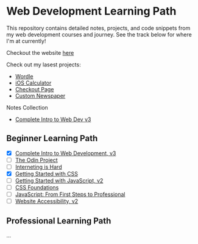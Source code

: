 # Web Development Learning Path

This repository contains detailed notes, projects, and code snippets from my web development courses and journey. See the track below for where I'm at currently!

Checkout the website [here](https://czhurdlespeed.github.io/WebDevJourney)

Check out my lasest projects:

- [Wordle](ComintroWebProjects/Wordle/index.html)
- [iOS Calculator](ComintroWebProjects/Calculator/index.html)
- [Checkout Page](ComintroWebProjects/CoffeeCheckout/index.html)
- [Custom Newspaper](ComintroWebProjects/NewsPaper/index.html)

Notes Collection

- [Complete Intro to Web Dev v3](Notes/CompleteIntroWebDev_v3.md)

## Beginner Learning Path

- [x] [Complete Intro to Web Development, v3](https://frontendmasters.com/courses/web-development-v3/)
- [ ] [The Odin Project](https://www.theodinproject.com/)
- [ ] [Interneting is Hard](https://internetingishard.netlify.app/)
- [x] [Getting Started with CSS](https://frontendmasters.com/courses/getting-started-css/)
- [ ] [Getting Started with JavaScript, v2](https://frontendmasters.com/courses/getting-started-javascript-v2/)
- [ ] [CSS Foundations](https://frontendmasters.com/courses/css-foundations/)
- [ ] [JavaScript: From First Steps to Professional](https://frontendmasters.com/courses/javascript-first-steps/)
- [ ] [Website Accessibility, v2](https://frontendmasters.com/courses/accessibility-v2/)

## Professional Learning Path

...
